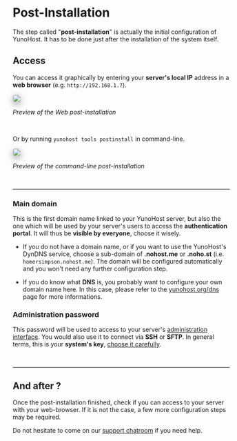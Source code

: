 # Post-Installation

The step called "**post-installation**" is actually the initial configuration of YunoHost. It has to be done just after the installation of the system itself.

## Access

You can access it graphically by entering your **server's local IP** address in a **web browser** (e.g. `http://192.168.1.7`).

<img style="max-width:100%;border-radius: 5px;border: 1px solid rgba(0,0,0,0.15);box-shadow: 0 5px 15px rgba(0,0,0,0.35);" src="https://yunohost.org/images/postinstall_web.png">

*<p class="text-muted">Preview of the Web post-installation</p>*

<br>

Or by running `yunohost tools postinstall` in command-line.

<img style="max-width:100%;border-radius: 5px;border: 1px solid rgba(0,0,0,0.15);box-shadow: 0 5px 15px rgba(0,0,0,0.35);" src="https://yunohost.org/images/postinstall_cli2.png">

*<p class="text-muted">Preview of the command-line post-installation</p>*

<br>

---

### Main domain

This is the first domain name linked to your YunoHost server, but also the one which will be used by your server's users to access the **authentication portal**. It will thus be **visible by everyone**, choose it wisely.

* If you do not have a domain name, or if you want to use the YunoHost's DynDNS service, choose a sub-domain of **.nohost.me** or **.noho.st** (i.e. `homersimpson.nohost.me`). The domain will be configured automatically and you won't need any further configuration step.

* If you do know what **DNS** is, you probably want to configure your own domain name here. In this case, please refer to the [yunohost.org/dns](/dns) page for more informations.

### Administration password

This password will be used to access to your server's [administration interface](/admin). You would also use it to connect via **SSH** or **SFTP**. In general terms, this is your **system's key**, [choose it carefully](http://www.wikihow.com/Choose-a-Secure-Password).

<br>

---

## And after ?

Once the post-installation finished, check if you can access to your server with your web-browser. If it is not the case, a few more configuration steps may be required.

Do not hesitate to come on our [support chatroom](/support) if you need help.